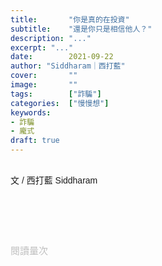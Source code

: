```yaml
---
title:       "你是真的在投資"
subtitle:    "還是你只是相信他人？"
description: "..."
excerpt: "..."
date:        2021-09-22
author: "Siddharam｜西打藍"
cover:       ""
image:       ""
tags:        ["詐騙"]
categories:  ["慢慢想"]
keywords:
- 詐騙
- 龐式
draft: true
---
```


<article style="font-family: 'Noto Sans TC', '微軟正黑體', sans-serif; font-weight: 300;">

<br>文 / 西打藍 Siddharam<br><br>





<br><br><br>

</article>

<div style="color: #bfbfbf; font-size: 15px;" id="busuanzi_container_page_pv">
  閱讀量<span id="busuanzi_value_page_pv"></span>次
</div>

<script src="../../js/post.js"></script>




